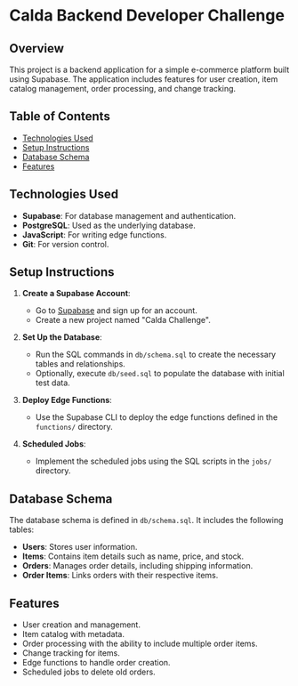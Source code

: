 # Calda Backend Developer Challenge

## Overview

This project is a backend application for a simple e-commerce platform built using Supabase. The application includes features for user creation, item catalog management, order processing, and change tracking.

## Table of Contents

- [Technologies Used](#technologies-used)
- [Setup Instructions](#setup-instructions)
- [Database Schema](#database-schema)
- [Features](#features)

## Technologies Used

- **Supabase**: For database management and authentication.
- **PostgreSQL**: Used as the underlying database.
- **JavaScript**: For writing edge functions.
- **Git**: For version control.

## Setup Instructions

1. **Create a Supabase Account**:

   - Go to [Supabase](https://supabase.com/) and sign up for an account.
   - Create a new project named "Calda Challenge".
2. **Set Up the Database**:

   - Run the SQL commands in `db/schema.sql` to create the necessary tables and relationships.
   - Optionally, execute `db/seed.sql` to populate the database with initial test data.
3. **Deploy Edge Functions**:

   - Use the Supabase CLI to deploy the edge functions defined in the `functions/` directory.
4. **Scheduled Jobs**:

   - Implement the scheduled jobs using the SQL scripts in the `jobs/` directory.

## Database Schema

The database schema is defined in `db/schema.sql`. It includes the following tables:

- **Users**: Stores user information.
- **Items**: Contains item details such as name, price, and stock.
- **Orders**: Manages order details, including shipping information.
- **Order Items**: Links orders with their respective items.

## Features

- User creation and management.
- Item catalog with metadata.
- Order processing with the ability to include multiple order items.
- Change tracking for items.
- Edge functions to handle order creation.
- Scheduled jobs to delete old orders.
